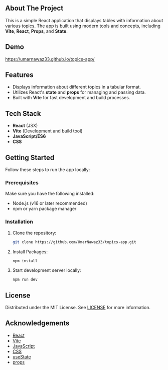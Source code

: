 <!-- ABOUT THE PROJECT -->
## About The Project

This is a simple React application that displays tables with information about various topics. The app is built using modern tools and concepts, including **Vite**, **React**, **Props**, and **State**.

## Demo
https://umarnawaz33.github.io/topics-app/

## Features

- Displays information about different topics in a tabular format.
- Utilizes React's **state** and **props** for managing and passing data.
- Built with **Vite** for fast development and build processes.

## Tech Stack

- **React** (JSX)
- **Vite** (Development and build tool)
- **JavaScript/ES6**
- **CSS**

## Getting Started

Follow these steps to run the app locally:

### Prerequisites

Make sure you have the following installed:

- Node.js (v16 or later recommended)
- npm or yarn package manager

### Installation

1. Clone the repository:
   ```bash
   git clone https://github.com/UmarNawaz33/topics-app.git
2. Install Packages:
   ```bash
   npm install
3. Start development server locally:
   ```bash
   npm run dev

<!-- LICENSE -->
## License

Distributed under the MIT License. See [LICENSE](https://github.com/UmarNawaz33/topics-app/blob/main/LICENSE) for more information.

<!-- ACKNOWLEDGEMENTS -->
## Acknowledgements
* [React](https://react.dev/)
* [Vite](https://vite.dev/)
* [JavaScript](https://developer.mozilla.org/en-US/docs/Web/JavaScript)
* [CSS](https://developer.mozilla.org/en-US/docs/Web/CSS)
* [useState](https://react.dev/reference/react/useState)
* [props](https://legacy.reactjs.org/docs/components-and-props.html)
